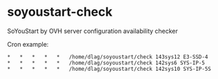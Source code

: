 soyoustart-check
================

SoYouStart by OVH server configuration availability checker

Cron example:

    *	*	*	*	*	/home/dlag/soyoustart/check 143sys12 E3-SSD-4
    *	*	*	*	*	/home/dlag/soyoustart/check 142sys6 SYS-IP-5
    *	*	*	*	*	/home/dlag/soyoustart/check 142sys10 SYS-IP-5S
    

